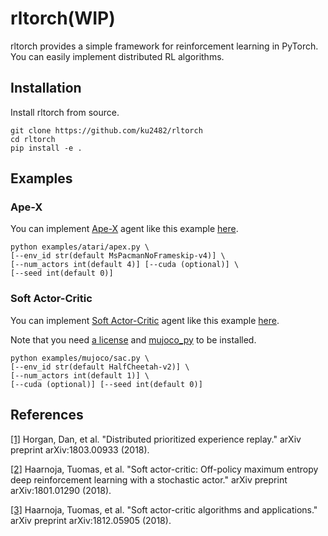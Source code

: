 # rltorch(WIP)
rltorch provides a simple framework for reinforcement learning in PyTorch. You can easily implement distributed RL algorithms.

## Installation
Install rltorch from source.
```
git clone https://github.com/ku2482/rltorch
cd rltorch
pip install -e .
```

## Examples
### Ape-X
You can implement [Ape-X](#references) agent like this example [here](https://github.com/ku2482/rltorch/blob/master/examples/atari/apex.py).

```
python examples/atari/apex.py \
[--env_id str(default MsPacmanNoFrameskip-v4)] \
[--num_actors int(default 4)] [--cuda (optional)] \
[--seed int(default 0)]
```

### Soft Actor-Critic
You can implement [Soft Actor-Critic](#references) agent like this example [here](https://github.com/ku2482/rltorch/blob/master/examples/mujoco/sac.py).

Note that you need [a license](https://www.roboti.us/license.html) and [mujoco_py](https://github.com/openai/mujoco-py) to be installed.

```
python examples/mujoco/sac.py \
[--env_id str(default HalfCheetah-v2)] \
[--num_actors int(default 1)] \
[--cuda (optional)] [--seed int(default 0)]
```

## References
[[1]](https://arxiv.org/abs/1803.00933) Horgan, Dan, et al. "Distributed prioritized experience replay." arXiv preprint arXiv:1803.00933 (2018).

[[2]](https://arxiv.org/abs/1801.01290) Haarnoja, Tuomas, et al. "Soft actor-critic: Off-policy maximum entropy deep reinforcement learning with a stochastic actor." arXiv preprint arXiv:1801.01290 (2018).

[[3]](https://arxiv.org/abs/1812.05905) Haarnoja, Tuomas, et al. "Soft actor-critic algorithms and applications." arXiv preprint arXiv:1812.05905 (2018).